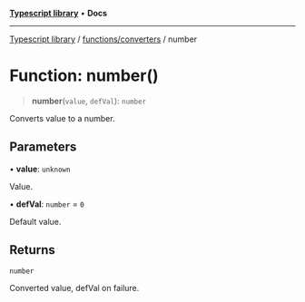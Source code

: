 [**Typescript library**](../../../index.md) • **Docs**

***

[Typescript library](../../../modules.md) / [functions/converters](../index.md) / number

# Function: number()

> **number**(`value`, `defVal`): `number`

Converts value to a number.

## Parameters

• **value**: `unknown`

Value.

• **defVal**: `number` = `0`

Default value.

## Returns

`number`

Converted value, defVal on failure.
